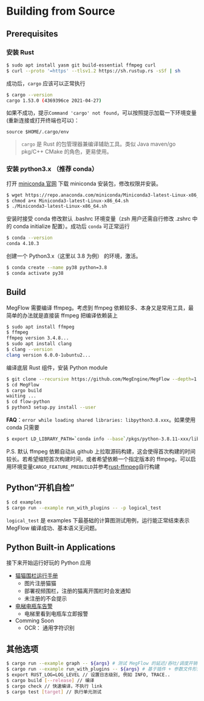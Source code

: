 # Building from Source

## Prerequisites

### 安装 Rust
```bash
$ sudo apt install yasm git build-essential ffmpeg curl
$ curl --proto '=https' --tlsv1.2 https://sh.rustup.rs -sSf | sh
```

成功后，`cargo` 应该可以正常执行
```bash
$ cargo --version
cargo 1.53.0 (4369396ce 2021-04-27)
```

如果不成功，提示`Command 'cargo' not found`，可以按照提示加载一下环境变量(重新连接或打开终端也可以)：
```
source $HOME/.cargo/env
```

> `cargo` 是 Rust 的包管理器兼编译辅助工具。类似 Java maven/go pkg/C++ CMake 的角色，更易使用。

### 安装 python3.x （推荐 conda）

打开 [miniconda 官网](https://docs.conda.io/en/latest/miniconda.html) 下载 miniconda 安装包，修改权限并安装。

```bash
$ wget https://repo.anaconda.com/miniconda/Miniconda3-latest-Linux-x86_64.sh
$ chmod a+x Miniconda3-latest-Linux-x86_64.sh
$ ./Miniconda3-latest-Linux-x86_64.sh
```

安装时接受 conda 修改默认 .bashrc 环境变量（zsh 用户还需自行修改 .zshrc 中的 conda initialize 配置）。成功后 `conda` 可正常运行
```bash
$ conda --version
conda 4.10.3
```

创建一个 Python3.x（这里以 3.8 为例） 的环境，激活。
```bash
$ conda create --name py38 python=3.8
$ conda activate py38
```


## Build

MegFlow 需要编译 ffmpeg。考虑到 ffmpeg 依赖较多、本身又是常用工具，最简单的办法就是直接装 ffmpeg 把编译依赖装上

```bash
$ sudo apt install ffmpeg
$ ffmpeg 
ffmpeg version 3.4.8...
$ sudo apt install clang
$ clang --version
clang version 6.0.0-1ubuntu2...
```

编译底层 Rust 组件，安装 Python module 

```bash
$ git clone --recursive https://github.com/MegEngine/MegFlow --depth=1
$ cd MegFlow
$ cargo build
waiting ...
$ cd flow-python
$ python3 setup.py install --user
```

**FAQ**：`error while loading shared libraries: libpython3.8.xxx`。如果使用 conda 只需要

```bash
$ export LD_LIBRARY_PATH=`conda info --base`/pkgs/python-3.8.11-xxx/lib:${LD_LIBRARY_PATH}
```

P.S. 默认 ffmpeg 依赖自动从 github 上拉取源码构建，这会使得首次构建的时间较长。若希望缩短首次构建时间，或者希望依赖一个指定版本的 ffmpeg，可以启用环境变量`CARGO_FEATURE_PREBUILD`并参考[rust-ffmpeg](https://github.com/zmwangx/rust-ffmpeg/wiki/Notes-on-building)自行构建

## Python“开机自检”
```bash
$ cd examples
$ cargo run --example run_with_plugins -- -p logical_test
```
`logical_test` 是 examples 下最基础的计算图测试用例，运行能正常结束表示 MegFlow 编译成功、基本语义无问题。


## Python Built-in Applications

接下来开始运行好玩的 Python 应用

*  [猫猫围栏运行手册](../flow-python/examples/cat_finder/README.md)
   *  图片注册猫猫
   *  部署视频围栏，注册的猫离开围栏时会发通知
   *  未注册的不会提示
*  [电梯电瓶车告警](../flow-python/examples/electric_bicycle/README.md)
   *  电梯里看到电瓶车立即报警
*  Comming Soon
   *  OCR： 通用字符识别


## 其他选项
```bash
$ cargo run --example graph -- ${args} # 测试 MegFlow 的延迟/吞吐/调度开销, 更多使用说明通过--help 查看
$ cargo run --example run_with_plugins -- ${args} # 基于插件 + 参数文件形式运行 MegFlow, 更多说明通过--help 查看
$ export RUST_LOG=LOG_LEVEL // 设置日志级别, 例如 INFO, TRACE..
$ cargo build [--release] // 编译
$ cargo check // 快速编译，不执行 link
$ cargo test [target] // 执行单元测试
```
